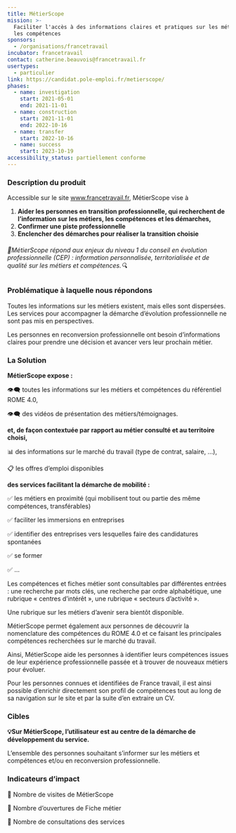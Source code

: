 ```yaml
---
title: MétierScope
mission: >-
  Faciliter l'accès à des informations claires et pratiques sur les métiers et
  les compétences
sponsors:
  - /organisations/francetravail
incubator: francetravail
contact: catherine.beauvois@francetravail.fr
usertypes:
  - particulier
link: https://candidat.pole-emploi.fr/metierscope/
phases:
  - name: investigation
    start: 2021-05-01
    end: 2021-11-01
  - name: construction
    start: 2021-11-01
    end: 2022-10-16
  - name: transfer
    start: 2022-10-16
  - name: success
    start: 2023-10-19
accessibility_status: partiellement conforme
---
```

### Description du produit
Accessible sur le site www.francetravail.fr, MétierScope vise à

1. **Aider les personnes en transition professionnelle, qui recherchent de l’information sur les métiers, les compétences et les démarches,**
2. **Confirmer une piste professionnelle**
3. **Enclencher des démarches pour réaliser la transition choisie**

###### 🔎MétierScope répond aux enjeux du niveau 1 du conseil en évolution professionnelle (CEP) : information personnalisée, territorialisée et de qualité sur les métiers et compétences.🔍

### Problématique à laquelle nous répondons
Toutes les informations sur les métiers existent, mais elles sont dispersées. Les services pour accompagner la démarche d’évolution professionnelle ne sont pas mis en perspectives.

Les personnes en reconversion professionnelle ont besoin d’informations claires pour prendre une décision et avancer vers leur prochain métier.

### La Solution
**MétierScope expose :**

👁️‍🗨️ toutes les informations sur les métiers et compétences du référentiel ROME 4.0,

👁️‍🗨️ des vidéos de présentation des métiers/témoignages.

**et, de façon contextuée par rapport au métier consulté et au territoire choisi,**

📊 des informations sur le marché du travail (type de contrat, salaire, …),

📋  les offres d’emploi disponibles

**des services facilitant la démarche de mobilité :**

✅ les métiers en proximité (qui mobilisent tout ou partie des même compétences, transférables)

✅ faciliter les immersions en entreprises

✅ identifier des entreprises vers lesquelles faire des candidatures spontanées

✅ se former

✅ …

Les compétences et fiches métier sont consultables par différentes entrées : une recherche par mots clés, une recherche par ordre alphabétique, une rubrique « centres d’intérêt », une rubrique « secteurs d’activité ».

Une rubrique sur les métiers d’avenir sera bientôt disponible.

MétierScope permet également aux personnes de découvrir la nomenclature des compétences du ROME 4.0 et ce faisant les principales compétences recherchées sur le marché du travail.

Ainsi, MétierScope aide les personnes à identifier leurs compétences issues de leur expérience professionnelle passée et à trouver de nouveaux métiers pour évoluer.

Pour les personnes connues et identifiées de France travail, il est ainsi possible d’enrichir directement son profil de compétences tout au long de sa navigation sur le site et par la suite d’en extraire un CV.

### Cibles
**💡Sur MétierScope, l’utilisateur est au centre de la démarche de développement du service.**

L’ensemble des personnes souhaitant s’informer sur les métiers et compétences et/ou en reconversion professionnelle.

### Indicateurs d’impact
🔸 Nombre de visites de MétierScope

🔸 Nombre d’ouvertures de Fiche métier

🔸 Nombre de consultations des services
